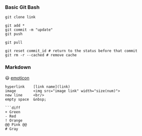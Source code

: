 ### Basic Git Bash
```shell
git clone link

git add *
git commit -m "update"
git push

git pull

git reset commit_id # return to the status before that commit
git rm -r --cached # remove cache
```

### Markdown
:smiley: [emoticon](https://gist.github.com/rxaviers/7360908)

```
hyperlink    [link name](link)
image        <img src="image link" width="size(num)">
new line     <br/>
empty space  &nbsp;
```

```
```diff
+ Green
- Red
! Orange
@@ Pink @@
# Gray
```
```

